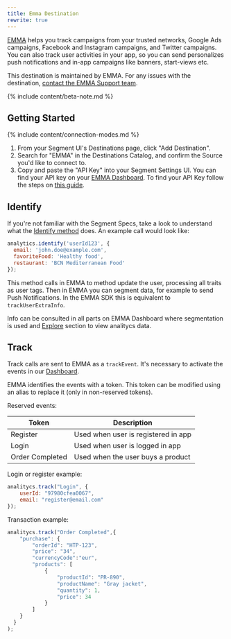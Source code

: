 ```yaml
---
title: Emma Destination
rewrite: true
---
```


[EMMA](https://emma.io/en/features/) helps you track campaigns from your trusted networks, Google Ads campaigns, Facebook and Instagram campaigns, and Twitter campaigns. You can also track user activities in your app, so you can send personalizes push notifications and in-app campaigns like banners, start-views etc.

This destination is maintained by EMMA. For any issues with the destination, [contact the EMMA Support team](mailto:support@emma.io).

{% include content/beta-note.md %}

## Getting Started

{% include content/connection-modes.md %}

1. From your Segment UI's Destinations page, click "Add Destination".
2. Search for "EMMA" in the Destinations Catalog, and confirm the Source you'd like to connect to.
3. Copy and paste the "API Key" into your Segment Settings UI.
    You can find your API key on your [EMMA Dashboard](https://in.emma.io/index/login/). To find your API Key follow the steps on [this guide](https://support.emma.io/hc/en-us/articles/360019026214).

## Identify

If you're not familiar with the Segment Specs, take a look to understand what the [Identify method](https://segment.com/docs/connections/spec/identify/) does. An example call would look like:

```js
analytics.identify('userId123', {
  email: 'john.doe@example.com',
  favoriteFood: 'Healthy food',
  restaurant: 'BCN Mediterranean Food'
});
```

This method calls in EMMA to method update the user, processing all traits as user tags. Then in EMMA you can segment data, for example to send Push Notifications. In the EMMA SDK this is equivalent to `trackUserExtraInfo`.

Info can be consulted in all parts on EMMA Dashboard where segmentation is used and [Explore](https://support.emma.io/hc/en-us/articles/115002474285-How-to-use-EMMA-Explore) section to view analitycs data.


## Track

Track calls are sent to EMMA as a `trackEvent`. It's necessary to activate the events in our [Dashboard](https://support.emma.io/hc/en-us/articles/115002413585-Create-and-edit-events).

EMMA identifies the events with a token. This token can be modified using an alias to replace it (only in non-reserved tokens).

Reserved events:

|  Token | Description |
|---|---|
| Register  | Used when user is registered in app |
| Login | Used when user is logged in app  |
| Order Completed  | Used when the user buys a product |

Login or register example:

```js
analitycs.track("Login", {
    userId: "97980cfea0067",
    email: "register@email.com"
});
```

Transaction example:

```js
analitycs.track("Order Completed",{
    "purchase": {
        "orderId": "HTP-123",
        "price": "34",
        "currencyCode":"eur",
        "products": [
            {
                "productId": "PR-890",
                "productName": "Gray jacket",
                "quantity": 1,
                "price": 34
            }
        ]
    }
  }
);
```
